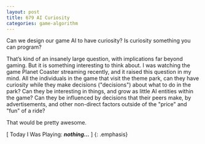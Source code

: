 ```yaml
---
layout: post
title: 679 AI Curiosity
categories: game-algorithm
---
```

Can we design our game AI to have curiosity? Is curiosity something you can program?

That’s kind of an insanely large question, with implications far beyond gaming.  But it is something interesting to think about.  I was watching the game Planet Coaster streaming recently, and it raised this question in my mind.  All the individuals in the game that visit the theme park, can they have curiosity while they make decisions ("decisions") about what to do in the park?  Can they be interesting in things, and grow as little AI entities within the game? Can they be influenced by decisions that their peers make, by advertisements, and other non-direct factors outside of the "price" and "fun" of a ride?

That would be pretty awesome.

[ Today I Was Playing: ***nothing...*** ]
{: .emphasis}